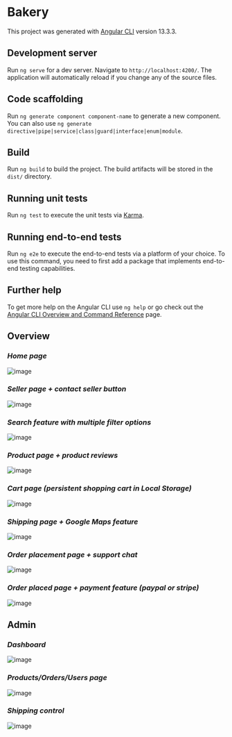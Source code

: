 # Bakery

This project was generated with [Angular CLI](https://github.com/angular/angular-cli) version 13.3.3.

## Development server

Run `ng serve` for a dev server. Navigate to `http://localhost:4200/`. The application will automatically reload if you change any of the source files.

## Code scaffolding

Run `ng generate component component-name` to generate a new component. You can also use `ng generate directive|pipe|service|class|guard|interface|enum|module`.

## Build

Run `ng build` to build the project. The build artifacts will be stored in the `dist/` directory.

## Running unit tests

Run `ng test` to execute the unit tests via [Karma](https://karma-runner.github.io).

## Running end-to-end tests

Run `ng e2e` to execute the end-to-end tests via a platform of your choice. To use this command, you need to first add a package that implements end-to-end testing capabilities.

## Further help

To get more help on the Angular CLI use `ng help` or go check out the [Angular CLI Overview and Command Reference](https://angular.io/cli) page.



## Overview
### *Home page*
![image](https://user-images.githubusercontent.com/65598953/154868931-e4610312-9b4c-4339-93fb-3878bbd5830e.png)

### *Seller page + contact seller button*
![image](https://user-images.githubusercontent.com/65598953/154868986-f8e8a432-762f-4f88-a131-7d53c8bddd82.png)

### *Search feature with multiple filter options*
![image](https://user-images.githubusercontent.com/65598953/154869022-05b15b4a-aa48-4daa-b658-2187cfab9b74.png)

### *Product page + product reviews*
![image](https://user-images.githubusercontent.com/65598953/154869062-890176ef-44a2-4254-a787-51f47f98a6e1.png)

### *Cart page (persistent shopping cart in Local Storage)*
![image](https://user-images.githubusercontent.com/65598953/154869082-d1c470cb-2724-47a0-8831-870616c4da6a.png)

### *Shipping page + Google Maps feature*
![image](https://user-images.githubusercontent.com/65598953/154869094-aaf342e5-70a2-4073-bd69-06c446f18750.png)

### *Order placement page + support chat*
![image](https://user-images.githubusercontent.com/65598953/154869114-93f6e201-3ab2-4ea7-8466-bd135e145716.png)

### *Order placed page + payment feature (paypal or stripe)*
![image](https://user-images.githubusercontent.com/65598953/154869197-8184b701-2fb9-4114-91c0-0a02a452a001.png)

## Admin
### *Dashboard*
![image](https://user-images.githubusercontent.com/65598953/154869239-291eea9d-424e-4a2d-99d0-f9a60a75871a.png)

### *Products/Orders/Users page*
![image](https://user-images.githubusercontent.com/65598953/154869267-94e438d9-02b3-4c0c-9658-46e25575e4c3.png)

### *Shipping control*
![image](https://user-images.githubusercontent.com/65598953/154869271-57688e7d-64cc-4386-8cad-e6bafc0e38f2.png)
